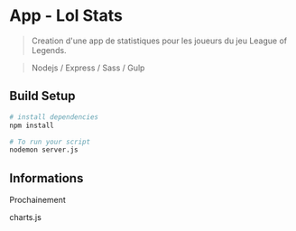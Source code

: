 # App - Lol Stats

> Creation d'une app de statistiques pour les joueurs du jeu League of Legends.

> Nodejs / Express / Sass / Gulp


## Build Setup

``` bash
# install dependencies
npm install

# To run your script
nodemon server.js

```


## Informations

Prochainement

charts.js
